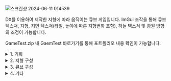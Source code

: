 ![스크린샷 2024-06-11 014539](https://github.com/karhabernel/HeightMapMovingGame/assets/124255059/35e92bbd-b59c-4be3-a561-1fde3ca8602e)

DX를 이용하여 제작한 지형에 따라 움직이는 큐브 게임입니다.
ImGui 조작을 통해 큐브 텍스쳐, 지형, 지면 텍스쳐(타일, 높이에 따른 지형변화 포함), 하늘 텍스쳐 및 광원 방향의 조정이 가능합니다.

GameTest.zip 내 GaemTest 바로가기를 통해 포트폴리오 내용 확인이 가능합니다.

<details>
    <summary>1. 기획</summary>

![그림1](https://github.com/karhabernel/HeightMapMovingGame/assets/124255059/03d6fd33-a96e-4cb1-8d8c-5bc30fbbb3b7)
DX를 통해 지형과 큐브를 그리고, 큐브 아래의 지형 각도에 맞추어 큐브의 rotation을 조정하는 게임을 만들고자 합니다.


</details>

<details>
    <summary>2. 지형 구성</summary>

업데이트중..

</details>

<details>
    <summary>3. 큐브 구성</summary>

업데이트중..


</details>


<details>
    <summary>4. 기타</summary>

업데이트중..


</details>
